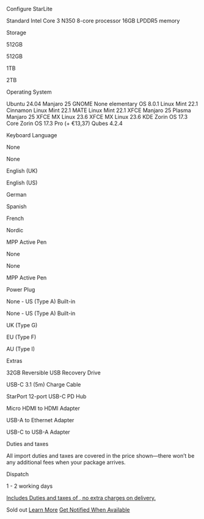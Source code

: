 Configure
StarLite

Standard
Intel Core 3 N350 8-core processor
16GB LPDDR5 memory

 Storage

 512GB

512GB

1TB

2TB

Operating System

 Ubuntu 24.04  Manjaro 25 GNOME  None  elementary OS 8.0.1  Linux Mint 22.1 Cinnamon  Linux Mint 22.1 MATE  Linux Mint 22.1 XFCE  Manjaro 25 Plasma  Manjaro 25 XFCE  MX Linux 23.6 XFCE  MX Linux 23.6 KDE  Zorin OS 17.3 Core  Zorin OS 17.3 Pro (+ €13,37)  Qubes 4.2.4

 Keyboard Language

 None

None

English (UK)

English (US)

German

Spanish

French

Nordic

 MPP Active Pen

 None

None

MPP Active Pen

 Power Plug

 None - US (Type A) Built-in

None - US (Type A) Built-in

UK (Type G)

EU (Type F)

AU (Type I)

Extras

32GB Reversible USB Recovery Drive

USB-C 3.1 (5m)  Charge Cable

StarPort 12-port USB-C PD Hub

Micro HDMI to HDMI Adapter

USB-A to Ethernet Adapter

USB-C to USB-A Adapter

 Duties and taxes

 All import duties and taxes are covered in the price shown—there won’t be any additional fees when your package arrives.

Dispatch

1 - 2 working days

[Includes Duties and taxes of , no extra charges on delivery.](#tax)

 Sold out [Learn More](/pages/starlite) [Get Notified When Available](#)
